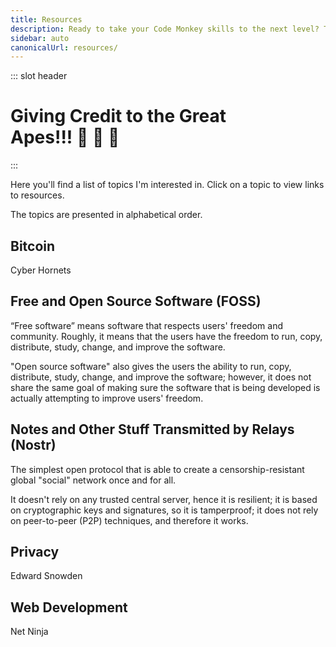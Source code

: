 ```yaml
---
title: Resources
description: Ready to take your Code Monkey skills to the next level? Then check out these useful resources which include free and open source software recommendations! 💻🐒
sidebar: auto
canonicalUrl: resources/
---
```


::: slot header

# Giving Credit to the Great <div class="emoji-wrap">Apes!!! 🦍 🍌 🐒</div>

:::

Here you'll find a list of topics I'm interested in. Click on a topic to view links to resources.

The topics are presented in alphabetical order.

<div
  class="resource-card"
  @click="handleNavigation('/resources/bitcoin', $event)"
>

<div class="title">

## Bitcoin

</div>

Cyber Hornets

</div>

<div
  class="resource-card"
  @click="handleNavigation('/resources/foss', $event)"
>

<div class="title">

## Free and Open Source Software (FOSS)

</div>

“Free software” means software that respects users' freedom and community. Roughly, it means that the users have the freedom to run, copy, distribute, study, change, and improve the software.

"Open source software" also gives the users the ability to run, copy, distribute, study, change, and improve the software; however, it does not share the same goal of making sure the software that is being developed is actually attempting to improve users' freedom.

</div>

<div
  class="resource-card"
  @click="handleNavigation('/resources/nostr', $event)"
>

<div class="title">

## Notes and Other Stuff Transmitted by Relays (Nostr)

</div>

The simplest open protocol that is able to create a censorship-resistant global "social" network once and for all.

It doesn't rely on any trusted central server, hence it is resilient; it is based on cryptographic keys and signatures, so it is tamperproof; it does not rely on peer-to-peer (P2P) techniques, and therefore it works.

</div>

<div
  class="resource-card"
  @click="handleNavigation('/resources/privacy', $event)"
>

<div class="title">

## Privacy

</div>

Edward Snowden

</div>

<div
  class="resource-card"
  @click="handleNavigation('/resources/webdev', $event)"
>

<div class="title">

## Web Development

</div>

Net Ninja

</div>

<script>
export default {
  methods: {
    handleNavigation(path, event) {
      if (!event.target.classList.contains('header-anchor')) {
        this.$router.push(path).catch(err => {
          if (
            !err.message.includes(
              'Redirected when going from'
            )
          ) {
            console.log(err.name)
          }
        })
      }
    }
  }
}
</script>

<style lang="stylus" scoped>
h1
  padding-bottom: 5rem

h2
  color: $accentColor
  margin: -2.125rem 0 1.875rem
  padding-top: 4.6rem

.resource-card
  border: 0.125rem solid $darkBorderColor
  box-shadow: 0 0.5rem 1rem 0 $darkBorderColor
  transition: 0.2s
  border-radius: 1.875rem
  background-image: radial-gradient(circle at center center, $backgroundColorThree, $backgroundColor)
  cursor: pointer
  .title:hover
    color: $accentColor
    text-decoration: underline

.resource-card:nth-child(n+2)
  margin-top: 3.5rem

.resource-card:hover
  box-shadow: 0.125rem 0.5rem 1rem 0.125rem $darkBoxShadowColor

@media (max-width: 54.6875rem)
  p
    text-align: center

@media (max-width: 26.3125rem)
  .resource-card
    padding: 0 1rem

@media (min-width: 26.375rem)
  .resource-card
    padding: 0 2rem
</style>

